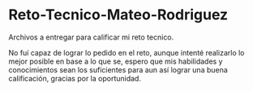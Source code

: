 # Reto-Tecnico-Mateo-Rodriguez
Archivos a entregar para calificar mi reto tecnico.

No fuí capaz de lograr lo pedido en el reto, aunque intenté realizarlo lo mejor posible en base a lo que se, espero que mis habilidades y conocimientos sean los suficientes para aun así lograr una buena calificación, gracias por la oportunidad.
